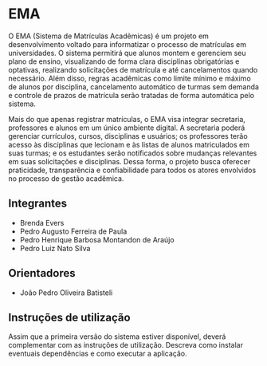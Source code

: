 # EMA
O EMA (Sistema de Matrículas Acadêmicas) é um projeto em desenvolvimento voltado para informatizar o processo de matrículas em universidades. O sistema permitirá que alunos montem e gerenciem seu plano de ensino, visualizando de forma clara disciplinas obrigatórias e optativas, realizando solicitações de matrícula e até cancelamentos quando necessário. Além disso, regras acadêmicas como limite mínimo e máximo de alunos por disciplina, cancelamento automático de turmas sem demanda e controle de prazos de matrícula serão tratadas de forma automática pelo sistema.

Mais do que apenas registrar matrículas, o EMA visa integrar secretaria, professores e alunos em um único ambiente digital. A secretaria poderá gerenciar currículos, cursos, disciplinas e usuários; os professores terão acesso às disciplinas que lecionam e às listas de alunos matriculados em suas turmas; e os estudantes serão notificados sobre mudanças relevantes em suas solicitações e disciplinas. Dessa forma, o projeto busca oferecer praticidade, transparência e confiabilidade para todos os atores envolvidos no processo de gestão acadêmica.

## Integrantes
* Brenda Evers
* Pedro Augusto Ferreira de Paula
* Pedro Henrique Barbosa Montandon de Araújo
* Pedro Luiz Nato Silva

## Orientadores
* João Pedro Oliveira Batisteli

## Instruções de utilização
Assim que a primeira versão do sistema estiver disponível, deverá complementar com as instruções de utilização. Descreva como instalar eventuais dependências e como executar a aplicação.
